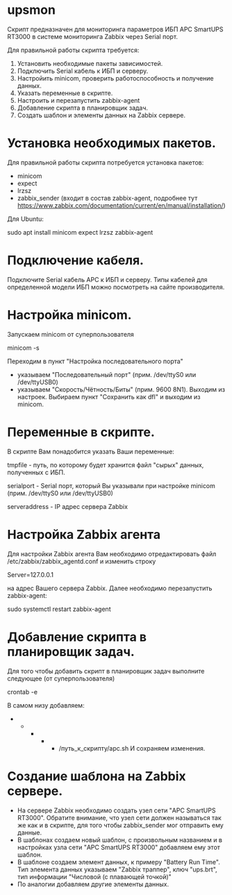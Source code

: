 # upsmon
Скрипт предназначен для мониторинга параметров ИБП APC SmartUPS RT3000 в системе мониторинга Zabbix через Serial порт.

Для правильной работы скрипта требуется:
1. Установить необходимые пакеты зависимостей.
2. Подключить Serial кабель к ИБП и серверу.
3. Настройить minicom, проверить работоспособность и получение данных.
4. Указать переменные в скрипте.
5. Настроить и перезапустить zabbix-agent
6. Добавление скрипта в планировщик задач.
7. Создать шаблон и элементы данных на Zabbix сервере.

# Установка необходимых пакетов.
Для правильной работы скрипта потребуется установка пакетов:
- minicom
- expect
- lrzsz
- zabbix_sender (входит в состав zabbix-agent, подробнее тут https://www.zabbix.com/documentation/current/en/manual/installation/)

Для Ubuntu:

sudo apt install minicom expect lrzsz zabbix-agent

# Подключение кабеля. 
Подключите Serial кабель APC к ИБП и серверу.
Типы кабелей для определенной модели ИБП можно посмотреть на сайте производителя. 

# Настройка minicom.
Запускаем minicom от суперпользователя

minicom -s

Переходим в пункт "Настройка последовательного порта"
- указываем "Последовательный порт" (прим. /dev/ttyS0 или /dev/ttyUSB0)
- указываем "Скорость/Чётность/Биты" (прим. 9600 8N1).
Выходим из настроек. Выбираем пункт "Сохранить как dfl" и выходим из minicom.

# Переменные в скрипте.
В скрипте Вам понадобится указать Ваши переменные:

tmpfile - путь, по которому будет хранится файл "сырых" данных, полученных с ИБП.

serialport - Serial порт, который Вы указывали при настройке minicom  (прим. /dev/ttyS0 или /dev/ttyUSB0)

serveraddress - IP адрес сервера Zabbix

# Настройка Zabbix агента
Для настройки Zabbix агента Вам необходимо отредактировать файл /etc/zabbix/zabbix_agentd.conf и изменить строку

Server=127.0.0.1

на адрес Вашего сервера Zabbix.
Далее необходимо перезапустить zabbix-agent:

sudo systemctl restart zabbix-agent

# Добавление скрипта в планировщик задач.
Для того чтобы добавить скрипт в планировщик задач выполните следующее (от суперпользователя)

crontab -e

В самом низу добавляем:
* * * * * /путь_к_скрипту/apc.sh
И сохраняем изменения.

# Создание шаблона на Zabbix сервере. 
- На сервере Zabbix необходимо создать узел сети "APC SmartUPS RT3000". Обратите внимание, что узел сети должен называться так же как и в скрипте, для того чтобы zabbix_sender мог отправить ему данные. 
- В шаблонах создаем новый шаблон, с произвольным названием и в настройках узла сети "APC SmartUPS RT3000" добавляем ему этот шаблон.
- В шаблоне создаем элемент данных, к примеру "Battery Run Time". Тип элемента данных указываем "Zabbix траппер", ключ "ups.brt", тип информации "Числовой (с плавающей точкой)"
- По аналогии добавляем другие элементы данных.


